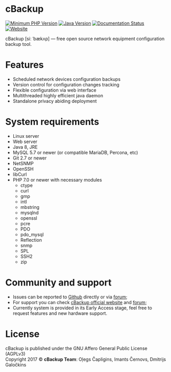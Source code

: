 # cBackup

[![Minimum PHP Version](https://img.shields.io/badge/php-%3E%3D%207.0-8892BF.svg)](https://php.net/)
[![Java Version](https://img.shields.io/badge/java-%3E%3D%201.8-8892BF.svg?style=flat)](https://java.com/download/)
[![Documentation Status](https://readthedocs.org/projects/cbackup/badge/?version=latest)](http://cbackup.readthedocs.org)
[![Website](https://img.shields.io/website-up-down-brightgreen-red/http/cbackup.me.svg?label=website)](http://cbackup.me)

cBackup [siː ˈbækʌp] — free open source network equipment configuration backup tool.

# Features

* Scheduled network devices configuration backups
* Version control for configuration changes tracking
* Flexible configuration via web interface
* Multithreaded highly efficient java daemon
* Standalone privacy abiding deployment

# System requirements

* Linux server
* Web server
* Java 8, JRE
* MySQL 5.7 or newer (or compatible MariaDB, Percona, etc)
* Git 2.7 or newer
* NetSNMP
* OpenSSH
* libCurl
* PHP 7.0 or newer with necessary modules
    * ctype
    * curl
    * gmp
    * intl
    * mbstring
    * mysqlnd
    * openssl
    * pcre
    * PDO
    * pdo_mysql
    * Reflection
    * snmp
    * SPL
    * SSH2
    * zip

# Community and support

* Issues can be reported to [Github](https://github.com/cBackup/main/issues) directly or via [forum](http://cbackup.me/forum);
* For support you can check [cBackup official website](http://cbackup.me) and [forum](http://cbackup.me/forum);
* Currently system is provided in its Early Access stage, feel free to request features and new hardware support.

# License

cBackup is published under the GNU Affero General Public License (AGPLv3)<br>
Copyright 2017 © **cBackup Team**: Oļegs Čapligins, Imants Černovs, Dmitrijs Galočkins  
